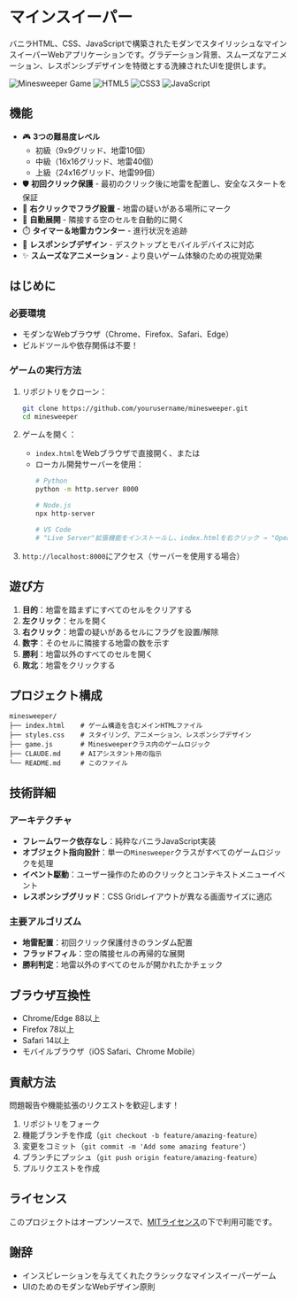 # マインスイーパー

バニラHTML、CSS、JavaScriptで構築されたモダンでスタイリッシュなマインスイーパーWebアプリケーションです。グラデーション背景、スムーズなアニメーション、レスポンシブデザインを特徴とする洗練されたUIを提供します。

![Minesweeper Game](https://img.shields.io/badge/ゲーム-マインスイーパー-blue)
![HTML5](https://img.shields.io/badge/HTML-5-orange)
![CSS3](https://img.shields.io/badge/CSS-3-blue)
![JavaScript](https://img.shields.io/badge/JavaScript-ES6-yellow)

## 機能

- 🎮 **3つの難易度レベル**
  - 初級（9x9グリッド、地雷10個）
  - 中級（16x16グリッド、地雷40個）
  - 上級（24x16グリッド、地雷99個）
- 🛡️ **初回クリック保護** - 最初のクリック後に地雷を配置し、安全なスタートを保証
- 🚩 **右クリックでフラグ設置** - 地雷の疑いがある場所にマーク
- 🔄 **自動展開** - 隣接する空のセルを自動的に開く
- ⏱️ **タイマー＆地雷カウンター** - 進行状況を追跡
- 📱 **レスポンシブデザイン** - デスクトップとモバイルデバイスに対応
- ✨ **スムーズなアニメーション** - より良いゲーム体験のための視覚効果

## はじめに

### 必要環境

- モダンなWebブラウザ（Chrome、Firefox、Safari、Edge）
- ビルドツールや依存関係は不要！

### ゲームの実行方法

1. リポジトリをクローン：
   ```bash
   git clone https://github.com/yourusername/minesweeper.git
   cd minesweeper
   ```

2. ゲームを開く：
   - `index.html`をWebブラウザで直接開く、または
   - ローカル開発サーバーを使用：
     ```bash
     # Python
     python -m http.server 8000
     
     # Node.js
     npx http-server
     
     # VS Code
     # "Live Server"拡張機能をインストールし、index.htmlを右クリック → "Open with Live Server"
     ```

3. `http://localhost:8000`にアクセス（サーバーを使用する場合）

## 遊び方

1. **目的**：地雷を踏まずにすべてのセルをクリアする
2. **左クリック**：セルを開く
3. **右クリック**：地雷の疑いがあるセルにフラグを設置/解除
4. **数字**：そのセルに隣接する地雷の数を示す
5. **勝利**：地雷以外のすべてのセルを開く
6. **敗北**：地雷をクリックする

## プロジェクト構成

```
minesweeper/
├── index.html    # ゲーム構造を含むメインHTMLファイル
├── styles.css    # スタイリング、アニメーション、レスポンシブデザイン
├── game.js       # Minesweeperクラス内のゲームロジック
├── CLAUDE.md     # AIアシスタント用の指示
└── README.md     # このファイル
```

## 技術詳細

### アーキテクチャ

- **フレームワーク依存なし**：純粋なバニラJavaScript実装
- **オブジェクト指向設計**：単一の`Minesweeper`クラスがすべてのゲームロジックを処理
- **イベント駆動**：ユーザー操作のためのクリックとコンテキストメニューイベント
- **レスポンシブグリッド**：CSS Gridレイアウトが異なる画面サイズに適応

### 主要アルゴリズム

- **地雷配置**：初回クリック保護付きのランダム配置
- **フラッドフィル**：空の隣接セルの再帰的な展開
- **勝利判定**：地雷以外のすべてのセルが開かれたかチェック

## ブラウザ互換性

- Chrome/Edge 88以上
- Firefox 78以上
- Safari 14以上
- モバイルブラウザ（iOS Safari、Chrome Mobile）

## 貢献方法

問題報告や機能拡張のリクエストを歓迎します！

1. リポジトリをフォーク
2. 機能ブランチを作成（`git checkout -b feature/amazing-feature`）
3. 変更をコミット（`git commit -m 'Add some amazing feature'`）
4. ブランチにプッシュ（`git push origin feature/amazing-feature`）
5. プルリクエストを作成

## ライセンス

このプロジェクトはオープンソースで、[MITライセンス](LICENSE)の下で利用可能です。

## 謝辞

- インスピレーションを与えてくれたクラシックなマインスイーパーゲーム
- UIのためのモダンなWebデザイン原則
